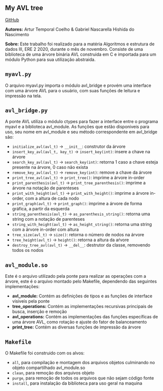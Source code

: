 ## My AVL tree
[GitHub](https://github.com/arturtemporal/AVLtree)

**Autores:** Artur Temporal Coelho & Gabriel Nascarella Hishida do Nascimento

**Sobre:** Este trabalho foi realizado para a matéria Algoritmos e estrutura de dados III, ERE 2 2020, durante o mês de novembro. Consiste de uma biblioteca de uma árvore binária AVL construida em C e importada para um módulo Python para sua utilização abstraida.

## `myavl.py`
O arquivo myavl.py importa o módulo avl_bridge e provém uma interface com uma árvore AVL para o usuário, com suas funções de leitura e impressão na tela.

## `avl_bridge.py`
A ponte AVL utiliza o módulo ctypes para fazer a interface entre o programa myavl e a biblioteca avl_module. As funções que estão disponiveis para uso, seu nome em avl_module e seu método correspondente em avl_bridge são:

 - `initialize_avl(avl_t)` -> `__init__`: construtor da árvore
 - `insert_key_avl(avl_t, key_t)` -> `insert_key(int)`: insere a chave na árvore
 - `search_key_avl(avl_t)` -> `search_key(int)`: retorna 1 caso a chave esteja presente na árvore, 0 caso não exista
 - `remove_key_avl(avl_t)` -> `remove_key(int)`: remove a chave da árvore
 - `print_tree_avl(avl_t)` -> `print_tree()`: imprime a árvore in-order 
 - `print_parenthesis(avl_t)` -> `print_tree_parenthesis()`: imprime a árvore na notação de parenteses
 - `print_with_height(avl_t)` -> `print_with_height()`: imprime a árvore in-order, com a altura de cada nodo 
 - `print_graph(avl_t)` -> `print_graph()`: imprime a árvore de forma gráfica, a partir da esquerda 
 - `string_parenthesis(avl_t)` -> `as_parenthesis_string()`: retorna uma string com a notação de parenteses
 - `string_with_height(avl_t)` -> `as_height_string()`: retorna uma string com a árvore in-order com altura
 - `tree_size(avl_t)` -> `size()`: retorna o número de nodos na árvore
 - `tree_height(avl_t)` -> `height()`: retorna a altura da aŕvore 
 - `destroy_tree_avl(avl_t)` -> `__del__`: destrutor da classe, removendo todos os nodos


## `avl_module.so`
Este é o arquivo utilizado pela ponte para realizar as operações com a árvore, este é o arquivo montado pelo Makefile, dependendo das seguintes implementações:

 - **avl_module:** Contém as definições de tipos e as funções de interface visiveis pela ponte
 - **tree_operations:** Contém as implementações recursivas principais de busca, inserção e remoção
 - **avl_operations:**  Contém as implementações das funções específicas de uma árvore AVL, como rotação e ajuste do fator de balanceamento
 - **print_tree:** Contém as diversas funções de impressão da árvore
 
## `Makefile`
O Makefile foi construido com os alvos:
 - `all`, para compilação e montagem dos arquivos objetos culminando no objeto compartilhado avl_module.so
 -  `clean`, para remoção dos arquivos objeto 
 - `purge`, para remoção de todos os arquivos que não sejam código fonte
 - `install`, para instalação da biblioteca para uso geral na maquina
